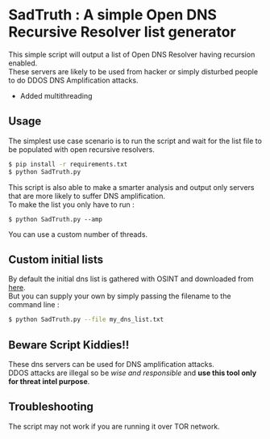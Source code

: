 # SadTruth : A simple Open DNS Recursive Resolver list generator
This simple script will output a list of Open DNS Resolver having recursion enabled.  
These servers are likely to be used from hacker or simply disturbed people to do DDOS DNS Amplification attacks.  
- Added multithreading

## Usage  
The simplest use case scenario is to run the script and wait for the list file to be populated with open recursive resolvers.
```bash
$ pip install -r requirements.txt
$ python SadTruth.py
```
This script is also able to make a smarter analysis and output only servers that are more likely to suffer DNS amplification.  
To make the list you only have to run :
```shell
$ python SadTruth.py --amp
```
You can use a custom number of threads.

## Custom initial lists
By default the initial dns list is gathered with OSINT and downloaded from [here](https://public-dns.info/).  
But you can supply your own by simply passing the filename to the command line :
```bash
$ python SadTruth.py --file my_dns_list.txt
```

## Beware Script Kiddies!!
These dns servers can be used for DNS amplification attacks.  
DDOS attacks are illegal so be *wise and responsible* and **use this tool only for threat intel purpose**. 

## Troubleshooting
The script may not work if you are running it over TOR network.